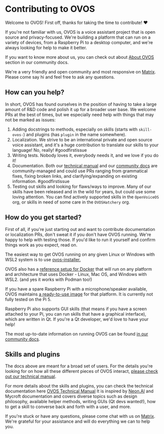 # Contributing to OVOS
Welcome to OVOS! First off, thanks for taking the time to contribute! ❤️

If you're not familiar with us, OVOS is a voice assistant project that is open source and privacy-focused. We're building a platform that can run on a variety of devices, from a Raspberry Pi to a desktop computer, and we're always looking for help to make it better.

If you want to know more about us, you can check out about [About OVOS](https://openvoiceos.github.io/community-docs/001-about/) section in our community docs.


We're a very friendly and open community and most responsive on [Matrix](https://matrix.to/#/#OpenVoiceOS-Support:matrix.org). Please come say hi and feel free to ask any questions.

## How can you help?

In short, OVOS has found ourselves in the position of having to take a large amount of R&D code and polish it up for a broader user base. We welcome PRs at the best of times, but we especially need help with things that may not be marked as issues:

1. Adding docstrings to methods, especially on skills (starts with `skill-ovos-`) and plugins (has `plugin` in the name somewhere).
2. Localization. We strive to be an international private and open source voice assistant, and it's a huge contribution to translate our skills to your language! No, really! #goodfirstissue
3. Writing tests. Nobody loves it, everybody needs it, and we love if you do it!
4. Documentation. Both our [technical manual](https://openvoiceos.github.io/ovos-technical-manual/) and our [community docs](https://openvoiceos.github.io/community-docs/) are community-managed and could use PRs ranging from grammatical fixes, fixing broken links, and clarifying/expanding on existing information. #goodfirstissue
5. Testing out skills and looking for flaws/ways to improve. Many of our skills have been released and in the wild for years, but could use some loving attention. You can find actively supported skills in the `OpenVoiceOS` org, or skills in need of some care in the `OVOSHatchery` org.

## How do you get started?

First of all, if you're just starting out and want to contribute documentation or localization PRs, don't sweat it if you don't have OVOS running. We're happy to help with testing those. If you'd like to run it yourself and confirm things work as you expect, read on.

The easiest way to get OVOS running on any given Linux or Windows with WSL2 system is to use [ovos-installer.](https://github.com/openvoiceos/ovos-installer)

OVOS also has a [reference setup for Docker](https://github.com/OpenVoiceOS/ovos-docker) that will run on any platform and architecture that uses Docker - Linux, Mac OS, and Windows with WSL2. (and yes it works with Podman too!)

If you have a spare Raspberry Pi with a microphone/speaker available, OVOS maintains [a ready-to-use image](https://openvoiceos.github.io/community-docs/qs_intro/#rasberry-pi-os-latest-images) for that platform. It is currently not fully tested on the Pi 5.

Raspberry Pi also supports GUI skills (that means if you have a screen attached to your Pi, you can run skills that have a graphical interface), which are written in Qt. If you're a Qt developer, we'd love to have your help!

The most up-to-date information on running OVOS can be found [in our community docs](https://openvoiceos.github.io/community-docs/qs_intro/).

## Skills and plugins

The docs above are meant for a broad set of users. For the details you're looking for on how all these different pieces of OVOS interact, [please check out our technical manual](https://openvoiceos.github.io/ovos-technical-manual/). 

For more details about the skills and plugins, you can check the technical documentation here [OVOS Technical Manual](hhttps://openvoiceos.github.io/ovos-technical-manual/) It is inspired by [Neon.AI](https://neon.ai) and Mycroft documentation and covers diverse topics such as design philosophy, available helper methods, writing GUIs (Qt devs wanted!), how to get a skill to converse back and forth with a user, and more.

If you're stuck or have any questions, please come chat with us on [Matrix](https://matrix.to/#/#OpenVoiceOS-Support:matrix.org). We're grateful for your assistance and will do everything we can to help you.
